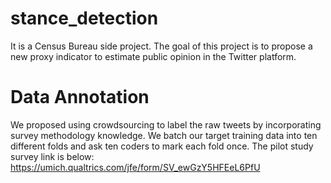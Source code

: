 # stance_detection
It is a Census Bureau side project. The goal of this project is to propose a new proxy indicator to estimate public opinion in the Twitter platform.

# Data Annotation
We proposed using crowdsourcing to label the raw tweets by incorporating survey methodology knowledge. We batch our target training data into ten different folds and ask ten coders to mark each fold once. The pilot study survey link is below:
https://umich.qualtrics.com/jfe/form/SV_ewGzY5HFEeL6PfU

